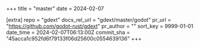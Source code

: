 +++
title = "master"
date = 2024-02-07

[extra]
repo = "gdext"
docs_rel_url = "gdext/master/godot"
pr_url = "https://github.com/godot-rust/gdext"
pr_author = ""
sort_key = 9999-01-01
date_time = 2024-02-07T06:13:00Z
commit_sha = "45acca1c952fd6f79133f06d25600c0554639136"
+++


